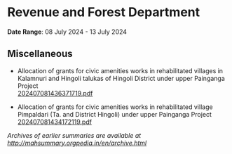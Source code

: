 # Revenue and Forest Department

**Date Range**: 08 July 2024 - 13 July 2024


## Miscellaneous
- Allocation of grants for civic amenities works in rehabilitated villages in Kalamnuri and Hingoli talukas of Hingoli District under upper Painganga Project\
  [202407081436371719.pdf](https://gr.maharashtra.gov.in/Site/Upload/Government%20Resolutions/English/202407081436371719.pdf)

- Allocation of grants for civic amenities works in rehabilitated village Pimpaldari (Ta. and District Hingoli) under upper Painganga Project\
  [202407081434172119.pdf](https://gr.maharashtra.gov.in/Site/Upload/Government%20Resolutions/English/202407081434172119.pdf)


*Archives of earlier summaries are available at http://mahsummary.orgpedia.in/en/archive.html*